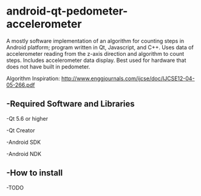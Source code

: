 # android-qt-pedometer-accelerometer
A mostly software implementation of an algorithm for counting steps in Android platform; program written in Qt, Javascript, and C++. 
Uses data of accelerometer reading from the z-axis direction and algorithm to count steps.
Includes accelerometer data display. 
Best used for hardware that does not have built in pedometer.

Algorithm Inspiration: http://www.enggjournals.com/ijcse/doc/IJCSE12-04-05-266.pdf

-Required Software and Libraries
-
-Qt 5.6 or higher

-Qt Creator

-Android SDK

-Android NDK

-How to install
-
-TODO
